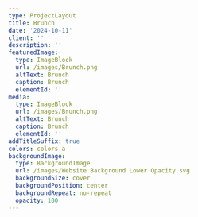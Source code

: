 ```yaml
---
type: ProjectLayout
title: Brunch
date: '2024-10-11'
client: ''
description: ''
featuredImage:
  type: ImageBlock
  url: /images/Brunch.png
  altText: Brunch
  caption: Brunch
  elementId: ''
media:
  type: ImageBlock
  url: /images/Brunch.png
  altText: Brunch
  caption: Brunch
  elementId: ''
addTitleSuffix: true
colors: colors-a
backgroundImage:
  type: BackgroundImage
  url: /images/Website Background Lower Opacity.svg
  backgroundSize: cover
  backgroundPosition: center
  backgroundRepeat: no-repeat
  opacity: 100
---
```

